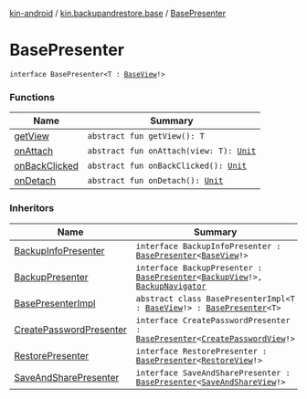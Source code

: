 [kin-android](../../index.md) / [kin.backupandrestore.base](../index.md) / [BasePresenter](./index.md)

# BasePresenter

`interface BasePresenter<T : `[`BaseView`](../-base-view.md)`!>`

### Functions

| Name | Summary |
|---|---|
| [getView](get-view.md) | `abstract fun getView(): T` |
| [onAttach](on-attach.md) | `abstract fun onAttach(view: T): `[`Unit`](https://kotlinlang.org/api/latest/jvm/stdlib/kotlin/-unit/index.html) |
| [onBackClicked](on-back-clicked.md) | `abstract fun onBackClicked(): `[`Unit`](https://kotlinlang.org/api/latest/jvm/stdlib/kotlin/-unit/index.html) |
| [onDetach](on-detach.md) | `abstract fun onDetach(): `[`Unit`](https://kotlinlang.org/api/latest/jvm/stdlib/kotlin/-unit/index.html) |

### Inheritors

| Name | Summary |
|---|---|
| [BackupInfoPresenter](../../kin.backupandrestore.backup.presenter/-backup-info-presenter/index.md) | `interface BackupInfoPresenter : `[`BasePresenter`](./index.md)`<`[`BaseView`](../-base-view.md)`!>` |
| [BackupPresenter](../../kin.backupandrestore.backup.presenter/-backup-presenter/index.md) | `interface BackupPresenter : `[`BasePresenter`](./index.md)`<`[`BackupView`](../../kin.backupandrestore.backup.view/-backup-view/index.md)`!>, `[`BackupNavigator`](../../kin.backupandrestore.backup.view/-backup-navigator/index.md) |
| [BasePresenterImpl](../-base-presenter-impl/index.md) | `abstract class BasePresenterImpl<T : `[`BaseView`](../-base-view.md)`!> : `[`BasePresenter`](./index.md)`<T>` |
| [CreatePasswordPresenter](../../kin.backupandrestore.backup.presenter/-create-password-presenter/index.md) | `interface CreatePasswordPresenter : `[`BasePresenter`](./index.md)`<`[`CreatePasswordView`](../../kin.backupandrestore.backup.view/-create-password-view/index.md)`!>` |
| [RestorePresenter](../../kin.backupandrestore.restore.presenter/-restore-presenter/index.md) | `interface RestorePresenter : `[`BasePresenter`](./index.md)`<`[`RestoreView`](../../kin.backupandrestore.restore.view/-restore-view/index.md)`!>` |
| [SaveAndSharePresenter](../../kin.backupandrestore.backup.presenter/-save-and-share-presenter/index.md) | `interface SaveAndSharePresenter : `[`BasePresenter`](./index.md)`<`[`SaveAndShareView`](../../kin.backupandrestore.backup.view/-save-and-share-view/index.md)`!>` |
